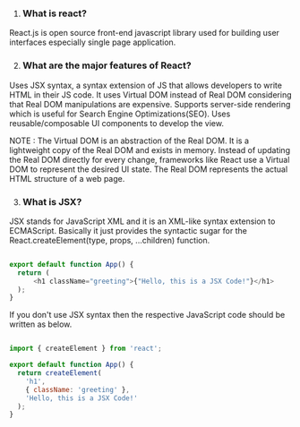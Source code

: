 1. ### What is react?

React.js is open source front-end javascript library used for building user interfaces especially single page application.

2.  ### What are the major features of React?

Uses JSX syntax, a syntax extension of JS that allows developers to write HTML in their JS code.
It uses Virtual DOM instead of Real DOM considering that Real DOM manipulations are expensive.
Supports server-side rendering which is useful for Search Engine Optimizations(SEO).
Uses reusable/composable UI components to develop the view.

NOTE : The Virtual DOM is an abstraction of the Real DOM. It is a lightweight copy of the Real DOM and exists in memory. Instead of updating the Real DOM directly for every change, frameworks like React use a Virtual DOM to represent the desired UI state.
The Real DOM represents the actual HTML structure of a web page. 

3. ### What is JSX?

JSX stands for JavaScript XML and it is an XML-like syntax extension to ECMAScript. Basically it just provides the syntactic sugar for the React.createElement(type, props, ...children) function.

```js

export default function App() {
  return (
      <h1 className="greeting">{"Hello, this is a JSX Code!"}</h1>
  );
}

```

If you don't use JSX syntax then the respective JavaScript code should be written as below.

```js

import { createElement } from 'react';

export default function App() {
  return createElement(
    'h1',
    { className: 'greeting' },
    'Hello, this is a JSX Code!'
  );
}

```